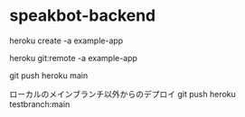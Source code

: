 # speakbot-backend

heroku create -a example-app

heroku git:remote -a example-app

git push heroku main

ローカルのメインブランチ以外からのデプロイ
git push heroku testbranch:main
